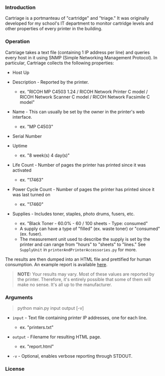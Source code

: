 ### Introduction

Cartriage is a portmanteau of "cartridge" and "triage." It was originally developed for my school's IT department to monitor cartridge levels and other properties of every printer in the building.

### Operation

Cartriage takes a text file (containing 1 IP address per line) and queries every host in it using SNMP (Simple Networking Management Protocol). In particular, Cartriage collects the following properties:

* Host Up

* Description - Reported by the printer.
	* ex. "RICOH MP C4503 1.24 / RICOH Network Printer C model / RICOH Network Scanner C model / RICOH Network Facsimile C model"

* Name - This can usually be set by the owner in the printer's web interface.
	* ex. "MP C4503"

* Serial Number

* Uptime
	* ex. "8 week(s) 4 day(s)"

* Life Count - Number of pages the printer has printed since it was activated
	* ex. "17463"

* Power Cycle Count - Number of pages the printer has printed since it was last turned on
	* ex. "17460"

* Supplies - Includes toner, staples, photo drums, fusers, etc.
	* ex. "Black Toner - 60.0% - 60 / 100 sheets - Type: consumed"
	* A supply can have a type of "filled" (ex. waste toner) or "consumed" (ex. fuser).
	* The measurement unit used to describe the supply is set by the printer and can range from "hours" to "sheets" to "lines." See `SupplyUnit` in `printerAndPrinterAccessories.py` for more.

The results are then dumped into an HTML file and prettified for human consumption. An example report is available [here](here).

> **NOTE:** Your results may vary. Most of these values are reported by the printer. Therefore, it's entirely possible that some of them will make no sense. It's all up to the manufacturer.

### Arguments

> python main.py input output [-v]

* `input` - Text file containing printer IP addresses, one for each line.
	* ex. "printers.txt"

* `output` - Filename for resulting HTML page.
	* ex. "report.html"

* `-v` - Optional, enables verbose reporting through STDOUT.

### License
